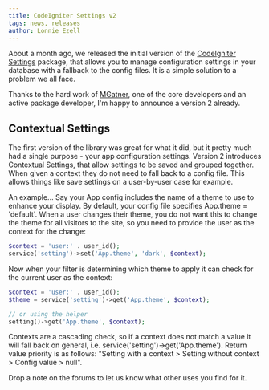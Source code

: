 ```yaml
---
title: CodeIgniter Settings v2
tags: news, releases
author: Lonnie Ezell
---
```


About a month ago, we released the initial version of the [CodeIgniter Settings](https://github.com/codeigniter4/settings)
package, that allows you to manage configuration settings in your database with a fallback to the config files. It is 
a simple solution to a problem we all face. 

Thanks to the hard work of [MGatner](https://github.com/tattersoftware), one of the core developers and an active 
package developer, I'm happy to announce a version 2 already.

## Contextual Settings

The first version of the library was great for what it did, but it pretty much had a single purpose - your app 
configuration settings. Version 2 introduces Contextual Settings, that allow settings to be saved and grouped together.
When given a context they do not need to fall back to a config file. This allows things like save settings on a 
user-by-user case for example. 

An example... Say your App config includes the name of a theme to use to enhance your display. By default, your config 
file specifies App.theme = 'default'. When a user changes their theme, you do not want this to change the theme for 
all visitors to the site, so you need to provide the user as the context for the change:

```php
$context = 'user:' . user_id();
service('setting')->set('App.theme', 'dark', $context);
```

Now when your filter is determining which theme to apply it can check for the current user as the context:

```php
$context = 'user:' . user_id();
$theme = service('setting')->get('App.theme', $context);

// or using the helper
setting()->get('App.theme', $context);
```

Contexts are a cascading check, so if a context does not match a value it will fall back on general, 
i.e. service('setting')->get('App.theme'). Return value priority is as follows: "Setting with a context > 
Setting without context > Config value > null".

Drop a note on the forums to let us know what other uses you find for it.
